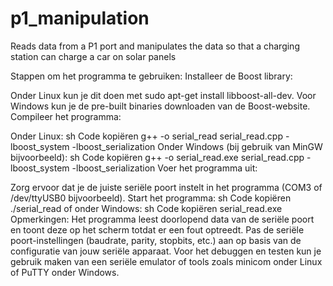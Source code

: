 # p1_manipulation
Reads data from a P1 port and manipulates the data so that a charging station can charge a car on solar panels


Stappen om het programma te gebruiken:
Installeer de Boost library:

Onder Linux kun je dit doen met sudo apt-get install libboost-all-dev.
Voor Windows kun je de pre-built binaries downloaden van de Boost-website.
Compileer het programma:

Onder Linux:
sh
Code kopiëren
g++ -o serial_read serial_read.cpp -lboost_system -lboost_serialization
Onder Windows (bij gebruik van MinGW bijvoorbeeld):
sh
Code kopiëren
g++ -o serial_read.exe serial_read.cpp -lboost_system -lboost_serialization
Voer het programma uit:

Zorg ervoor dat je de juiste seriële poort instelt in het programma (COM3 of /dev/ttyUSB0 bijvoorbeeld).
Start het programma:
sh
Code kopiëren
./serial_read
of onder Windows:
sh
Code kopiëren
serial_read.exe
Opmerkingen:
Het programma leest doorlopend data van de seriële poort en toont deze op het scherm totdat er een fout optreedt.
Pas de seriële poort-instellingen (baudrate, parity, stopbits, etc.) aan op basis van de configuratie van jouw seriële apparaat.
Voor het debuggen en testen kun je gebruik maken van een seriële emulator of tools zoals minicom onder Linux of PuTTY onder Windows.
